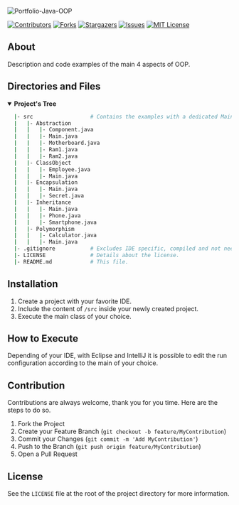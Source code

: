 ![Portfolio-Java-OOP](https://user-images.githubusercontent.com/42849270/123710474-dbab3500-d83c-11eb-90d1-c08c5191b77f.png)



<!-- Shield Badges -->
[![Contributors][contributors-shield]][contributors-url]
[![Forks][forks-shield]][forks-url]
[![Stargazers][stars-shield]][stars-url]
[![Issues][issues-shield]][issues-url]
[![MIT License][license-shield]][license-url]


<!-- Description of the Project -->
## About

Description and code examples of the main 4 aspects of OOP.



<!-- Repo's Content Tree -->
## Directories and Files
<details open>
  <summary><b>Project's Tree</b></summary>
    
  ``` bash
    |- src                  # Contains the examples with a dedicated Main class for each of them.
    |   |- Abstraction
    |   |   |- Component.java
    |   |   |- Main.java
    |   |   |- Motherboard.java
    |   |   |- Ram1.java
    |   |   |- Ram2.java
    |   |- ClassObject
    |   |   |- Employee.java
    |   |   |- Main.java
    |   |- Encapsulation
    |   |   |- Main.java
    |   |   |- Secret.java
    |   |- Inheritance
    |   |   |- Main.java
    |   |   |- Phone.java
    |   |   |- Smartphone.java
    |   |- Polymorphism
    |   |   |- Calculator.java
    |   |   |- Main.java
    |- .gitignore           # Excludes IDE specific, compiled and not needed files.
    |- LICENSE              # Details about the license.
    |- README.md            # This file.
  ```
  
</details>



<!-- Getting Started -->
## Installation
1. Create a project with your favorite IDE.
2. Include the content of `/src` inside your newly created project.
3. Execute the main class of your choice.



## How to Execute
Depending of your IDE, with Eclipse and IntelliJ it is possible to edit the run configuration according to the main of your choice. 



<!-- Contribution -->
## Contribution

Contributions are always welcome, thank you for you time. Here are the steps to do so.

1. Fork the Project
2. Create your Feature Branch (`git checkout -b feature/MyContribution`)
3. Commit your Changes (`git commit -m 'Add MyContribution'`)
4. Push to the Branch (`git push origin feature/MyContribution`)
5. Open a Pull Request



<!-- License -->
## License

See the `LICENSE` file at the root of the project directory for more information.



<!-- md links & imgs -->
<!-- https://www.markdownguide.org/basic-syntax/#reference-style-links -->
[contributors-shield]: https://img.shields.io/github/contributors/steve-levesque/Portfolio-Java-OOP.svg?style=for-the-badge
[contributors-url]: https://github.com/steve-levesque/Portfolio-Java-OOP/graphs/contributors
[forks-shield]: https://img.shields.io/github/forks/steve-levesque/Portfolio-Java-OOP.svg?style=for-the-badge
[forks-url]: https://github.com/steve-levesque/Portfolio-Java-OOP/network/members
[stars-shield]: https://img.shields.io/github/stars/steve-levesque/Portfolio-Java-OOP.svg?style=for-the-badge
[stars-url]: https://github.com/steve-levesque/Portfolio-Java-OOP/stargazers
[issues-shield]: https://img.shields.io/github/issues/steve-levesque/Portfolio-Java-OOP.svg?style=for-the-badge
[issues-url]: https://github.com/steve-levesque/Portfolio-Java-OOP/issues
[license-shield]: https://img.shields.io/github/license/steve-levesque/Portfolio-Java-OOP.svg?style=for-the-badge
[license-url]: https://github.com/steve-levesque/Portfolio-Java-OOP/blob/main/LICENSE
